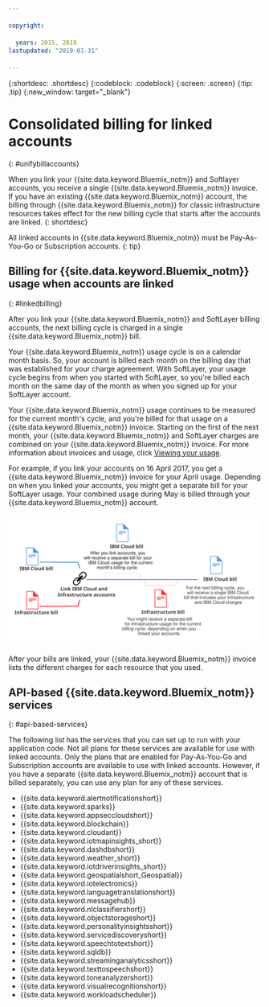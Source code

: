 ```yaml
---

copyright:

  years: 2015, 2019
lastupdated: "2019-01-31"

---
```


{:shortdesc: .shortdesc}
{:codeblock: .codeblock}
{:screen: .screen}
{:tip: .tip}
{:new_window: target="_blank"}


# Consolidated billing for linked accounts
{: #unifybillaccounts}

When you link your {{site.data.keyword.Bluemix_notm}} and Softlayer accounts, you receive a single {{site.data.keyword.Bluemix_notm}} invoice. If you have an existing {{site.data.keyword.Bluemix_notm}} account, the billing through {{site.data.keyword.Bluemix_notm}} for classic infrastructure resources takes effect for the new billing cycle that starts after the accounts are linked.
{: shortdesc}

All linked accounts in {{site.data.keyword.Bluemix_notm}} must be Pay-As-You-Go or Subscription accounts.
{: tip}


## Billing for {{site.data.keyword.Bluemix_notm}} usage when accounts are linked
{: #linkedbilling}

After you link your {{site.data.keyword.Bluemix_notm}} and SoftLayer billing accounts, the next billing cycle is charged in a single {{site.data.keyword.Bluemix_notm}} bill.

Your {{site.data.keyword.Bluemix_notm}} usage cycle is on a calendar month basis. So, your account is billed each month on the billing day that was established for your charge agreement. With SoftLayer, your usage cycle begins from when you started with SoftLayer, so you're billed each month on the same day of the month as when you signed up for your SoftLayer account.

Your {{site.data.keyword.Bluemix_notm}} usage continues to be measured for the current month's cycle, and you're billed for that usage on a {{site.data.keyword.Bluemix_notm}} invoice. Starting on the first of the next month, your {{site.data.keyword.Bluemix_notm}} and SoftLayer charges are combined on your {{site.data.keyword.Bluemix_notm}} invoice. For more information about invoices and usage, click [Viewing your usage](/docs/billing-usage?topic=billing-usage-viewingusage#viewingusage).

For example, if you link your accounts on 16 April 2017, you get a {{site.data.keyword.Bluemix_notm}} invoice for your April usage. Depending on when you linked your accounts, you might get a separate bill for your SoftLayer usage. Your combined usage during May is billed through your {{site.data.keyword.Bluemix_notm}} account.

![Linking IBM Cloud and SoftLayer accounts summary](images/IBMCloudSoftLayerBill.svg)

After your bills are linked, your {{site.data.keyword.Bluemix_notm}} invoice lists the different charges for each resource that you used.

## API-based {{site.data.keyword.Bluemix_notm}} services
{: #api-based-services}

The following list has the services that you can set up to run with your application code. Not all plans for these services are available for use with linked accounts. Only the plans that are enabled for Pay-As-You-Go and Subscription accounts are available to use with linked accounts. However, if you have a separate {{site.data.keyword.Bluemix_notm}} account that is billed separately, you can use any plan for any of these services.

* {{site.data.keyword.alertnotificationshort}}
* {{site.data.keyword.sparks}}
* {{site.data.keyword.appseccloudshort}}
* {{site.data.keyword.blockchain}}
* {{site.data.keyword.cloudant}}
* {{site.data.keyword.iotmapinsights_short}}
* {{site.data.keyword.dashdbshort}}
* {{site.data.keyword.weather_short}}
* {{site.data.keyword.iotdriverinsights_short}}
* {{site.data.keyword.geospatialshort_Geospatial}}
* {{site.data.keyword.iotelectronics}}
* {{site.data.keyword.languagetranslationshort}}
* {{site.data.keyword.messagehub}}
* {{site.data.keyword.nlclassifiershort}}
* {{site.data.keyword.objectstorageshort}}
* {{site.data.keyword.personalityinsightsshort}}
* {{site.data.keyword.servicediscoveryshort}}
* {{site.data.keyword.speechtotextshort}}
* {{site.data.keyword.sqldb}}
* {{site.data.keyword.streaminganalyticsshort}}
* {{site.data.keyword.texttospeechshort}}
* {{site.data.keyword.toneanalyzershort}}
* {{site.data.keyword.visualrecognitionshort}}
* {{site.data.keyword.workloadscheduler}}
